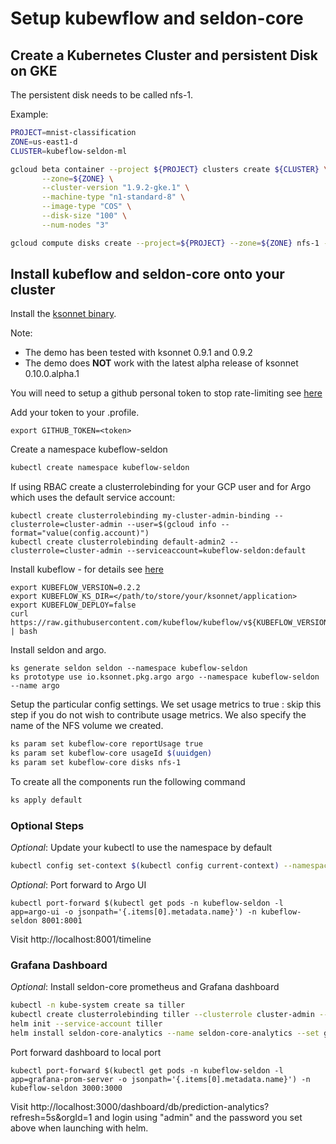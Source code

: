 # Setup kubewflow and seldon-core

## Create a Kubernetes Cluster and persistent Disk on GKE

The persistent disk needs to be called nfs-1.

Example: 

```bash
PROJECT=mnist-classification
ZONE=us-east1-d
CLUSTER=kubeflow-seldon-ml

gcloud beta container --project ${PROJECT} clusters create ${CLUSTER} \
       --zone=${ZONE} \
       --cluster-version "1.9.2-gke.1" \
       --machine-type "n1-standard-8" \
       --image-type "COS" \
       --disk-size "100" \
       --num-nodes "3" 

gcloud compute disks create --project=${PROJECT} --zone=${ZONE} nfs-1 --description="PD to back NFS storage on GKE." --size=1TB

```


## Install kubeflow and seldon-core onto your cluster

Install the [ksonnet binary](https://github.com/ksonnet/ksonnet/releases).

Note:

  * The demo has been tested with ksonnet 0.9.1 and 0.9.2
  * The demo does **NOT** work with the latest alpha release of ksonnet 0.10.0.alpha.1


You will need to setup a github personal token to stop rate-limiting see [here](https://github.com/ksonnet/ksonnet/blob/master/docs/troubleshooting.md)

Add your token to your .profile.

```
export GITHUB_TOKEN=<token>
```

Create a namespace kubeflow-seldon

```bash
kubectl create namespace kubeflow-seldon
```

If using RBAC create a clusterrolebinding for your GCP user and for Argo which uses the default service account:

```
kubectl create clusterrolebinding my-cluster-admin-binding --clusterrole=cluster-admin --user=$(gcloud info --format="value(config.account)")
kubectl create clusterrolebinding default-admin2 --clusterrole=cluster-admin --serviceaccount=kubeflow-seldon:default
```

Install kubeflow - for details see [here](https://www.kubeflow.org/docs/about/user_guide)

```
export KUBEFLOW_VERSION=0.2.2
export KUBEFLOW_KS_DIR=</path/to/store/your/ksonnet/application>
export KUBEFLOW_DEPLOY=false
curl https://raw.githubusercontent.com/kubeflow/kubeflow/v${KUBEFLOW_VERSION}/scripts/deploy.sh | bash
```

Install seldon and argo.

```
ks generate seldon seldon --namespace kubeflow-seldon
ks prototype use io.ksonnet.pkg.argo argo --namespace kubeflow-seldon --name argo
```

Setup the particular config settings. We set usage metrics to true : skip this step if you do not wish to contribute usage metrics. We also specify the name of the NFS volume we created.

```bash
ks param set kubeflow-core reportUsage true
ks param set kubeflow-core usageId $(uuidgen)
ks param set kubeflow-core disks nfs-1
```

To create all the components run the following command

```bash
ks apply default
```

### Optional Steps

*Optional*: Update your kubectl to use the namespace by default

```bash
kubectl config set-context $(kubectl config current-context) --namespace=kubeflow-seldon
```


*Optional*: Port forward to Argo UI

```
kubectl port-forward $(kubectl get pods -n kubeflow-seldon -l app=argo-ui -o jsonpath='{.items[0].metadata.name}') -n kubeflow-seldon 8001:8001
```

Visit http://localhost:8001/timeline

### Grafana Dashboard

*Optional*: Install seldon-core prometheus and Grafana dashboard

```bash
kubectl -n kube-system create sa tiller
kubectl create clusterrolebinding tiller --clusterrole cluster-admin --serviceaccount=kube-system:tiller
helm init --service-account tiller
helm install seldon-core-analytics --name seldon-core-analytics --set grafana_prom_admin_password=password --set persistence.enabled=false --repo https://storage.googleapis.com/seldon-charts --namespace kubeflow-seldon
```

Port forward dashboard to local port

```
kubectl port-forward $(kubectl get pods -n kubeflow-seldon -l app=grafana-prom-server -o jsonpath='{.items[0].metadata.name}') -n kubeflow-seldon 3000:3000
```

Visit http://localhost:3000/dashboard/db/prediction-analytics?refresh=5s&orgId=1 and login using "admin" and the password you set above when launching with helm.

